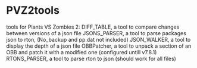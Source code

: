# PVZ2tools
tools for Plants VS Zombies 2:
DIFF_TABLE, a tool to compare changes between versions of a json file
JSONS_PARSER, a tool to parse packages json to rton, (No_backup and pp.dat not included)
JSON_WALKER, a tool to display the depth of a json file
OBBPatcher, a tool to unpack a section of an OBB and patch it with a modified one (configured untill v7.8.1)
RTONS_PARSER, a tool to parse rton to json (should work for all files)
